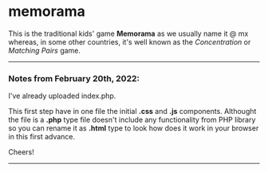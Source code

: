 # memorama
This is the traditional kids' game <b>Memorama</b> as we usually name it @ mx whereas, in some other countries, it's well known as the <i>Concentration</i> or <i>Matching Pairs</i> game.

<hr>

<h3>Notes from February 20th, 2022:</h3>

I've already uploaded index.php.

This first step have in one file the initial <b>.css</b> and <b>.js</b> components. Althought the file is a <b>.php</b> type file doesn't include any functionality from PHP library so you can rename it as <b>.html</b> type to look how does it work in your browser in this first advance. 
 
Cheers!

<hr>
